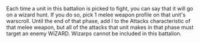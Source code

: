 Each time a unit in this battalion is picked to fight, you can say that it
will go on a wizard hunt. If you do so, pick 1 melee weapon profile on
that unit's warscroll. Until the end of that phase, add I to the Attacks
characteristic of that melee weapon, but all of the attacks that unit
makes in that phase must target an enemy WiZARD.
Wizarps cannot be included in this battalion.

